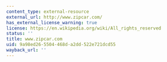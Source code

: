 ```yaml
---
content_type: external-resource
external_url: http://www.zipcar.com/
has_external_license_warning: true
license: https://en.wikipedia.org/wiki/All_rights_reserved
status: ''
title: www.zipcar.com
uid: 9a98ed26-5504-468d-a2dd-522e721dcd55
wayback_url: ''
---
```

